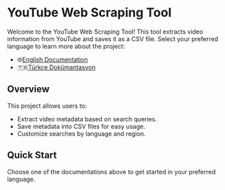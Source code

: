 # YouTube Web Scraping Tool

Welcome to the YouTube Web Scraping Tool! This tool extracts video information from YouTube and saves it as a CSV file. Select your preferred language to learn more about the project:

- 🌐[English Documentation](README.en.md)
- 🇹🇷[Türkçe Dokümantasyon](README.tr.md)

## Overview

This project allows users to:
- Extract video metadata based on search queries.
- Save metadata into CSV files for easy usage.
- Customize searches by language and region.

## Quick Start

Choose one of the documentations above to get started in your preferred language.
